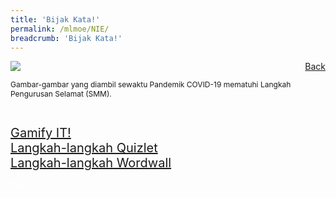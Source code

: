 ```yaml
---
title: 'Bijak Kata!'
permalink: /mlmoe/NIE/
breadcrumb: 'Bijak Kata!'
---
```

<!-- Global site tag (gtag.js) - Google Ads: 726049306 -->
<script async src="https://www.googletagmanager.com/gtag/js?id=AW-726049306"></script>
<script>
  window.dataLayer = window.dataLayer || [];
  function gtag(){dataLayer.push(arguments);}
  gtag('js', new Date());

  gtag('config', 'AW-726049306');
</script>
<a href="/exhibits/Pameran- Bahasa- Melayu-Malay-Language-Exhibitions-e/Community-Partners/" style="float:right;">Back</a>
 <img src="/images/MTLS2021-NIE-ML-FINAL.jpg"> <br/>
 <p style="font-size:12px;">Gambar-gambar yang diambil sewaktu Pandemik COVID-19 mematuhi Langkah Pengurusan Selamat (SMM).</p><br/>
 
 <a href="/mlmoe/ML-NIE_Gamify IT!.pdf" target="_blank" style="font-size:20px;">Gamify IT!</a><br/>
 <a href="/mlmoe/ML-NIE_Langkah-langkah Quizlet.pdf" target="_blank" style="font-size:20px;">Langkah-langkah Quizlet</a><br/>
 <a href="/mlmoe/ML-NIE_Langkah-langkah Wordwall.pdf" target="_blank" style="font-size:20px;">Langkah-langkah Wordwall</a><br/>

<div class="btntop"><a href="#top" style="text-decoration:none;"><span style="color:white"><b>Top</b></span></a></div>
